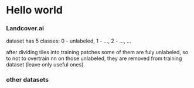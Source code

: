 # Hello world

### Landcover.ai
dataset has 5 classes:
0 - unlabeled, 1 - ..., 2 - ..., ...

after dividing tiles into training patches some of them are fuly unlabeled, so to not to overtrain nn on those unlabeled, they are removed from training dataset (leave only useful ones).

### other datasets
